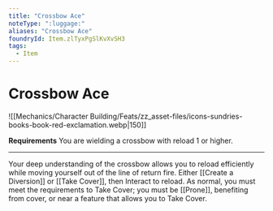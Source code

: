 ```yaml
---
title: "Crossbow Ace"
noteType: ":luggage:"
aliases: "Crossbow Ace"
foundryId: Item.zlTyxPgSlKvXvSH3
tags:
  - Item
---
```


# Crossbow Ace
![[Mechanics/Character Building/Feats/zz_asset-files/icons-sundries-books-book-red-exclamation.webp|150]]

**Requirements** You are wielding a crossbow with reload 1 or higher.

* * *

Your deep understanding of the crossbow allows you to reload efficiently while moving yourself out of the line of return fire. Either [[Create a Diversion]] or [[Take Cover]], then Interact to reload. As normal, you must meet the requirements to Take Cover; you must be [[Prone]], benefiting from cover, or near a feature that allows you to Take Cover.
